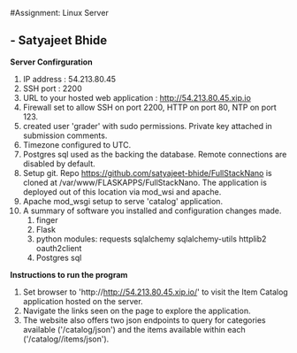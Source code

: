 #Assignment: Linux Server
## - Satyajeet Bhide

**Server Confirguration**
1. IP address : 54.213.80.45
2. SSH port : 2200
3. URL to your hosted web application : http://54.213.80.45.xip.io
4. Firewall set to allow SSH on port 2200, HTTP on port 80, NTP on port 123.
5. created user 'grader' with sudo permissions. Private key attached in submission comments.
6. Timezone configured to UTC.
7. Postgres sql used as the backing the database. Remote connections are disabled by default.
8. Setup git. Repo https://github.com/satyajeet-bhide/FullStackNano is cloned at /var/www/FLASKAPPS/FullStackNano. The application is deployed out of this location via mod_wsi and apache.
9. Apache mod_wsgi setup to serve 'catalog' application.
10. A summary of software you installed and configuration changes made.
	1. finger
	2. Flask
	3. python modules: requests sqlalchemy sqlalchemy-utils httplib2 oauth2client
	4. Postgres sql


**Instructions to run the program**
1. Set browser to 'http://http://54.213.80.45.xip.io/' to visit the Item Catalog application hosted on the server. 
2. Navigate the links seen on the page to explore the application.
3. The website also offers two json endpoints to query for categories available ('/catalog/json') and the items available within each ('/catalog/<category>/items/json').
